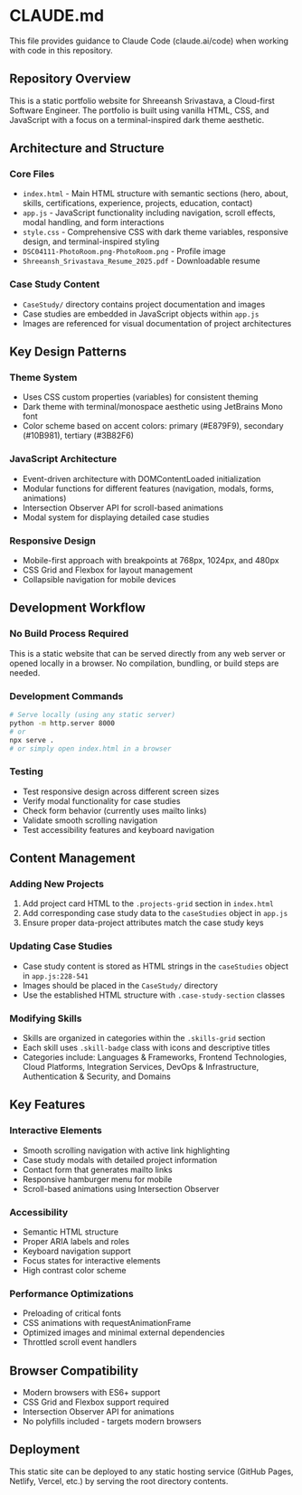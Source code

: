 # CLAUDE.md

This file provides guidance to Claude Code (claude.ai/code) when working with code in this repository.

## Repository Overview

This is a static portfolio website for Shreeansh Srivastava, a Cloud-first Software Engineer. The portfolio is built using vanilla HTML, CSS, and JavaScript with a focus on a terminal-inspired dark theme aesthetic.

## Architecture and Structure

### Core Files
- `index.html` - Main HTML structure with semantic sections (hero, about, skills, certifications, experience, projects, education, contact)
- `app.js` - JavaScript functionality including navigation, scroll effects, modal handling, and form interactions
- `style.css` - Comprehensive CSS with dark theme variables, responsive design, and terminal-inspired styling
- `DSC04111-PhotoRoom.png-PhotoRoom.png` - Profile image
- `Shreeansh_Srivastava_Resume_2025.pdf` - Downloadable resume

### Case Study Content
- `CaseStudy/` directory contains project documentation and images
- Case studies are embedded in JavaScript objects within `app.js`
- Images are referenced for visual documentation of project architectures

## Key Design Patterns

### Theme System
- Uses CSS custom properties (variables) for consistent theming
- Dark theme with terminal/monospace aesthetic using JetBrains Mono font
- Color scheme based on accent colors: primary (#E879F9), secondary (#10B981), tertiary (#3B82F6)

### JavaScript Architecture
- Event-driven architecture with DOMContentLoaded initialization
- Modular functions for different features (navigation, modals, forms, animations)
- Intersection Observer API for scroll-based animations
- Modal system for displaying detailed case studies

### Responsive Design
- Mobile-first approach with breakpoints at 768px, 1024px, and 480px
- CSS Grid and Flexbox for layout management
- Collapsible navigation for mobile devices

## Development Workflow

### No Build Process Required
This is a static website that can be served directly from any web server or opened locally in a browser. No compilation, bundling, or build steps are needed.

### Development Commands
```bash
# Serve locally (using any static server)
python -m http.server 8000
# or
npx serve .
# or simply open index.html in a browser
```

### Testing
- Test responsive design across different screen sizes
- Verify modal functionality for case studies
- Check form behavior (currently uses mailto links)
- Validate smooth scrolling navigation
- Test accessibility features and keyboard navigation

## Content Management

### Adding New Projects
1. Add project card HTML to the `.projects-grid` section in `index.html`
2. Add corresponding case study data to the `caseStudies` object in `app.js`
3. Ensure proper data-project attributes match the case study keys

### Updating Case Studies
- Case study content is stored as HTML strings in the `caseStudies` object in `app.js:228-541`
- Images should be placed in the `CaseStudy/` directory
- Use the established HTML structure with `.case-study-section` classes

### Modifying Skills
- Skills are organized in categories within the `.skills-grid` section
- Each skill uses `.skill-badge` class with icons and descriptive titles
- Categories include: Languages & Frameworks, Frontend Technologies, Cloud Platforms, Integration Services, DevOps & Infrastructure, Authentication & Security, and Domains

## Key Features

### Interactive Elements
- Smooth scrolling navigation with active link highlighting
- Case study modals with detailed project information
- Contact form that generates mailto links
- Responsive hamburger menu for mobile
- Scroll-based animations using Intersection Observer

### Accessibility
- Semantic HTML structure
- Proper ARIA labels and roles
- Keyboard navigation support
- Focus states for interactive elements
- High contrast color scheme

### Performance Optimizations
- Preloading of critical fonts
- CSS animations with requestAnimationFrame
- Optimized images and minimal external dependencies
- Throttled scroll event handlers

## Browser Compatibility
- Modern browsers with ES6+ support
- CSS Grid and Flexbox support required
- Intersection Observer API for animations
- No polyfills included - targets modern browsers

## Deployment
This static site can be deployed to any static hosting service (GitHub Pages, Netlify, Vercel, etc.) by serving the root directory contents.